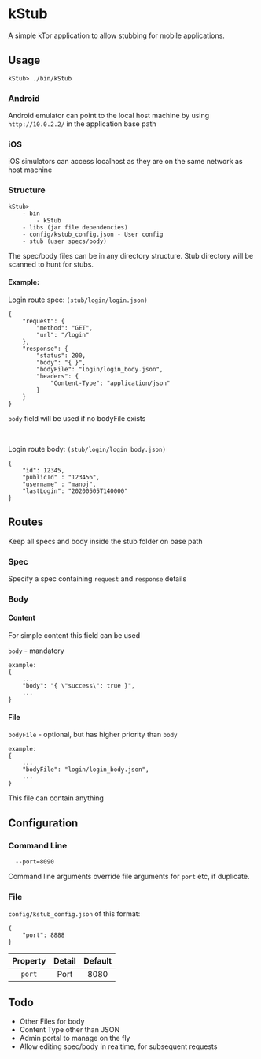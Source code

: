 # kStub

A simple kTor application to allow stubbing for mobile applications.


## Usage

    kStub> ./bin/kStub
    

### Android

Android emulator can point to the local host machine by using 
`http://10.0.2.2/` in the application base path
    
### iOS

iOS simulators can access localhost as they are on the same network as host machine
    
### Structure

    kStub>
        - bin
            - kStub
        - libs (jar file dependencies)
        - config/kstub_config.json - User config
        - stub (user specs/body)
    

The spec/body files can be in any directory structure. 
Stub directory will be scanned to hunt for stubs.

#### Example:

Login route spec: `(stub/login/login.json)`
    
    {
        "request": {
            "method": "GET",
            "url": "/login"
        },
        "response": {
            "status": 200,
            "body": "{ }",
            "bodyFile": "login/login_body.json",
            "headers": {
                "Content-Type": "application/json"
            }
        }
    }
    
`body` field will be used if no bodyFile exists    

<br/>

Login route body: `(stub/login/login_body.json)`

    {
        "id": 12345,
        "publicId" : "123456",
        "username" : "manoj",
        "lastLogin": "20200505T140000"
    } 
    
    
## Routes

Keep all specs and body inside the stub folder on base path

### Spec

Specify a spec containing `request` and `response` details

### Body

#### Content 

For simple content this field can be used

`body` - mandatory
    
    example:
    {
        ...
        "body": "{ \"success\": true }",
        ...
    }

#### File

`bodyFile` - optional, but has higher priority than `body`

    example:
    {
        ...
        "bodyFile": "login/login_body.json",
        ...
    }

This file can contain anything

## Configuration

### Command Line

      --port=8090
      
Command line arguments override file arguments for `port` etc, if duplicate. 

### File

`config/kstub_config.json` of this format:
    
    {
        "port": 8888
    }

| Property | Detail | Default |
|:--------:|:------:|:-------:|
|`port`    |Port    |8080|

## Todo

* Other Files for body
* Content Type other than JSON
* Admin portal to manage on the fly
* Allow editing spec/body in realtime, for subsequent requests
 